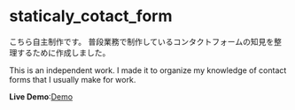 # staticaly_cotact_form
こちら自主制作です。
普段業務で制作しているコンタクトフォームの知見を整理するために作成しました。

This is an independent work.
I made it to organize my knowledge of contact forms that I usually make for work.

**Live Demo**:[Demo](https://unruffled-ptolemy-797679.netlify.app/)